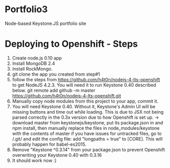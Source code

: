 # Portfolio3
Node-based Keystone.JS portfolio site

# Deploying to Openshift - Steps

1. Create node.js 0.10 app
2. Install MongoDB 2.4
3. Install RockMongo.
4. git clone the app you created from step#1
5. follow the steps from https://github.com/h4t0n/nodejs-4-lts-openshift
to get NodeJS 4.2.3. You will need it to run Keystone 0.40 described below.
git remote add github -m master https://github.com/h4t0n/nodejs-4-lts-openshift.git
6. Manually copy node modules from this project to your app, commit it.
7. You will need Keystone 0.40. Without it, Keystone's Admin UI will be missing buttons and time out while loading. This is due to JSX not being parsed correctly in the 0.3x version due to how Openshift is set up.
-> download master from keystonejs/keystone, put its package.json in and npm install, then manually replace the files in node_modules/keystone
  with the contents of master
  if you have issues for untracked files, go to /.git/ and edit the config file: add "longpaths = true" to [CORE]. This will probably happen for babel-es2015.
8. Remove "Keystone ^0.3.14" from your package.json to prevent Openshift overwriting your Keystone 0.40 with 0.3.16
9. It should work now :)

